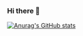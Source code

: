 ### Hi there 👋

[![Anurag's GitHub stats](https://github-readme-stats.vercel.app/api?username=asp3)](https://github.com/anuraghazra/github-readme-stats)
